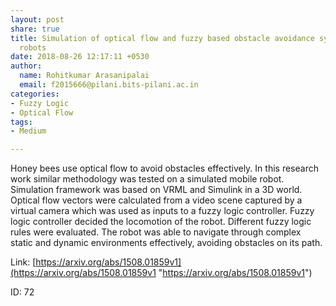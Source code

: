 ```yaml
---
layout: post
share: true
title: Simulation of optical flow and fuzzy based obstacle avoidance system for mobile
  robots
date: 2018-08-26 12:17:11 +0530
author:
  name: Rohitkumar Arasanipalai
  email: f2015666@pilani.bits-pilani.ac.in
categories:
- Fuzzy Logic
- Optical Flow
tags:
- Medium

---
```

Honey bees use optical flow to avoid obstacles effectively. In this research work similar methodology was tested on a simulated mobile robot. Simulation framework was based on VRML and Simulink in a 3D world. Optical flow vectors were calculated from a video scene captured by a virtual camera which was used as inputs to a fuzzy logic controller. Fuzzy logic controller decided the locomotion of the robot. Different fuzzy logic rules were evaluated. The robot was able to navigate through complex static and dynamic environments effectively, avoiding obstacles on its path.

Link: [https://arxiv.org/abs/1508.01859v1](https://arxiv.org/abs/1508.01859v1 "https://arxiv.org/abs/1508.01859v1")

ID: 72